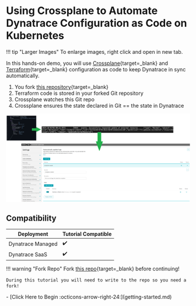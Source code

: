 # Using Crossplane to Automate Dynatrace Configuration as Code on Kubernetes

!!! tip "Larger Images"
    To enlarge images, right click and open in new tab.

In this hands-on demo, you will use [Crossplane](https://crossplane.io){target=_blank} and [Terraform](https://docs.dynatrace.com/docs/manage/configuration-as-code/terraform){target=_blank} configuration as code to keep Dynatrace in sync automatically.

1. You fork [this repository](https://github.com/dynatrace/demo-crossplane){target=_blank}
1. Terraform code is stored in your forked Git repository
1. Crossplane watches this Git repo
1. Crossplane ensures the state declared in Git == the state in Dynatrace

![logical flow](images/auto-tags-dt-ui.png)

## Compatibility

| Deployment         | Tutorial Compatible |
|--------------------|---------------------|
| Dynatrace Managed  | ✔️                 |
| Dynatrace SaaS     | ✔️                 |

!!! warning "Fork Repo"
    Fork [this repo](https://github.com/dynatrace/demo-crossplane){target=_blank} before continuing!

    During this tutorial you will need to write to the repo so you need a fork!

<div class="grid cards" markdown>
- [Click Here to Begin :octicons-arrow-right-24:](getting-started.md)
</div>